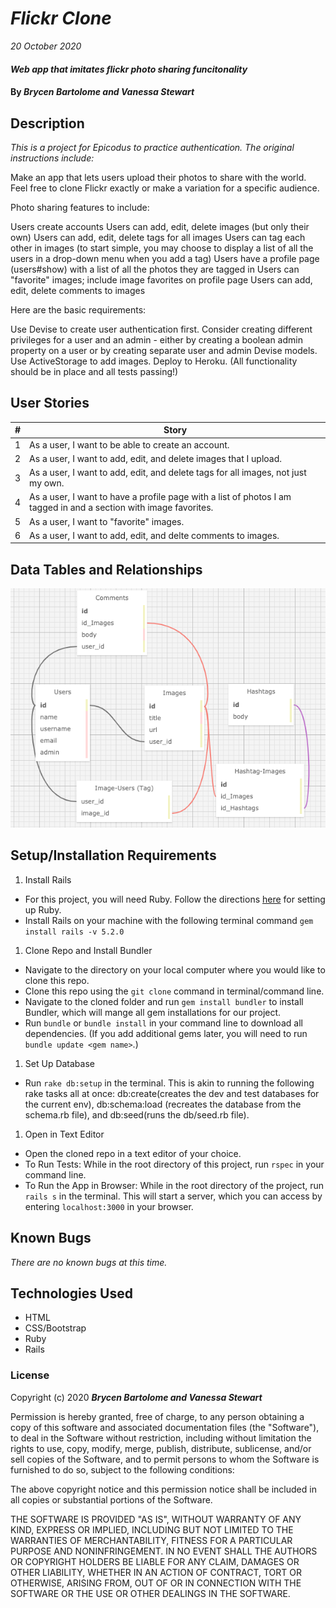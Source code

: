 # _Flickr Clone_

_20 October 2020_

#### _Web app that imitates flickr photo sharing funcitonality_

#### By _**Brycen Bartolome and Vanessa Stewart**_

## Description

_This is a project for Epicodus to practice authentication. The original instructions include:_

Make an app that lets users upload their photos to share with the world. Feel free to clone Flickr exactly or make a variation for a specific audience.

Photo sharing features to include:

Users create accounts
Users can add, edit, delete images (but only their own)
Users can add, edit, delete tags for all images
Users can tag each other in images (to start simple, you may choose to display a list of all the users in a drop-down menu when you add a tag)
Users have a profile page (users#show) with a list of all the photos they are tagged in
Users can "favorite" images; include image favorites on profile page
Users can add, edit, delete comments to images

Here are the basic requirements:

Use Devise to create user authentication first. Consider creating different privileges for a user and an admin - either by creating a boolean admin property on a user or by creating separate user and admin Devise models.
Use ActiveStorage to add images.
Deploy to Heroku. (All functionality should be in place and all tests passing!)

## User Stories
| #     | Story | 
| -------- | -------- |
| 1 | As a user, I want to be able to create an account. | 
| 2 | As a user, I want to add, edit, and delete images that I upload. |  
| 3 | As a user, I want to add, edit, and delete tags for all images, not just my own. | 
| 4 | As a user, I want to have a profile page with a list of photos I am tagged in and a section with image favorites. | 
| 5 | As a user, I want to "favorite" images. | 
| 6 | As a user, I want to add, edit, and delte comments to images. |  

## Data Tables and Relationships
<img src="./app/assets/images/tables.png">

## Setup/Installation Requirements

1. Install Rails
- For this project, you will need Ruby. Follow the directions [here](https://www.learnhowtoprogram.com/ruby-and-rails/getting-started-with-ruby/ruby-installation-and-setup) for setting up Ruby.
- Install Rails on your machine with the following terminal command `gem install rails -v 5.2.0`

1. Clone Repo and Install Bundler
- Navigate to the directory on your local computer where you would like to clone this repo.
- Clone this repo using the `git clone` command in terminal/command line.
- Navigate to the cloned folder and run `gem install bundler` to install Bundler, which will mange all gem installations for our project.
- Run `bundle` or `bundle install` in your command line to download all dependencies. (If you add additional gems later, you will need to run `bundle update <gem name>`.)

1. Set Up Database
- Run `rake db:setup` in the terminal. This is akin to running the following rake tasks all at once: db:create(creates the dev and test databases for the current env), db:schema:load (recreates the database from the schema.rb file), and db:seed(runs the db/seed.rb file).

1. Open in Text Editor
- Open the cloned repo in a text editor of your choice.
- To Run Tests: While in the root directory of this project, run `rspec` in your command line.
- To Run the App in Browser: While in the root directory of the project, run `rails s` in the terminal. This will start a server, which you can access by entering `localhost:3000` in your browser.

## Known Bugs

_There are no known bugs at this time._


## Technologies Used

* HTML
* CSS/Bootstrap
* Ruby
* Rails

### License

Copyright (c) 2020 **_Brycen Bartolome and Vanessa Stewart_**

Permission is hereby granted, free of charge, to any person obtaining a copy of this software and associated documentation files (the "Software"), to deal in the Software without restriction, including without limitation the rights to use, copy, modify, merge, publish, distribute, sublicense, and/or sell copies of the Software, and to permit persons to whom the Software is furnished to do so, subject to the following conditions:

The above copyright notice and this permission notice shall be included in all copies or substantial portions of the Software.

THE SOFTWARE IS PROVIDED "AS IS", WITHOUT WARRANTY OF ANY KIND, EXPRESS OR IMPLIED, INCLUDING BUT NOT LIMITED TO THE WARRANTIES OF MERCHANTABILITY, FITNESS FOR A PARTICULAR PURPOSE AND NONINFRINGEMENT. IN NO EVENT SHALL THE AUTHORS OR COPYRIGHT HOLDERS BE LIABLE FOR ANY CLAIM, DAMAGES OR OTHER LIABILITY, WHETHER IN AN ACTION OF CONTRACT, TORT OR OTHERWISE, ARISING FROM, OUT OF OR IN CONNECTION WITH THE SOFTWARE OR THE USE OR OTHER DEALINGS IN THE SOFTWARE.

